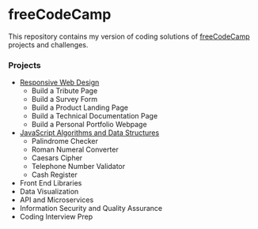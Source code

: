 # freeCodeCamp

This repository contains my version of coding solutions of [freeCodeCamp](https://www.freecodecamp.org) projects and challenges.

### Projects

- [Responsive Web Design](https://github.com/e-tinkers/freecodecamp/responsive-web-design)
    - Build a Tribute Page
    - Build a Survey Form
    - Build a Product Landing Page
    - Build a Technical Documentation Page
    - Build a Personal Portfolio Webpage
- [JavaScript Algorithms and Data  Structures](https://github.com/e-tinkers/freecodecamp/javascript-algorithms-and-data-structures)
    - Palindrome Checker
    - Roman Numeral Converter
    - Caesars Cipher
    - Telephone Number Validator
    - Cash Register
- Front End Libraries
- Data Visualization
- API and Microservices
- Information Security and Quality Assurance
- Coding Interview Prep
